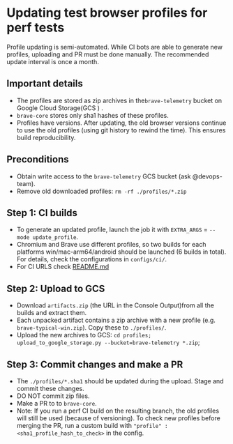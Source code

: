 # Updating test browser profiles for perf tests

Profile updating is semi-automated. While CI bots are able to generate new profiles, uploading and PR must be done manually.
The recommended update interval is once a month.

## Important details

* The profiles are stored as zip archives in the`brave-telemetry` bucket on Google Cloud Storage(GCS ) .
* `brave-core` stores only sha1 hashes of these profiles.
* Profiles have versions. After updating, the old browser versions continue to use the old profiles (using git history to rewind the time). This ensures build reproducibility.

## Preconditions

* Obtain write access to the `brave-telemetry` GCS bucket (ask @devops-team).
* Remove old downloaded profiles: `rm -rf ./profiles/*.zip`

## Step 1: CI builds

* To generate an updated profile, launch the job it with `EXTRA_ARGS` = `--mode update_profile`.
* Chromium and Brave use different profiles, so two builds for each platforms win/mac-arm64/android should be launched (6 builds in total). For details, check the configurations in  `configs/ci/`.
* For CI URLS check [README.md](./README.md)

## Step 2: Upload to GCS

* Download `artifacts.zip` (the URL in the Console Output)from all the builds and extract them.
* Each unpacked artifact contains a zip archive with a new profile (e.g. `brave-typical-win.zip`). Copy these to `./profiles/`.
* Upload the new archives to GCS: `cd profiles; upload_to_google_storage.py --bucket=brave-telemetry *.zip`;

## Step 3: Commit changes and make a PR

* The `./profiles/*.sha1` should be updated during the upload. Stage and commit these changes.
* DO NOT commit zip files.
* Make a PR to to `brave-core`.
* Note: If you run a perf CI build on the resulting branch, the old profiles will still be used (because of versioning).
To check new profiles before merging the PR, run a custom build with `"profile" : <sha1_profile_hash_to_check>` in the config.
